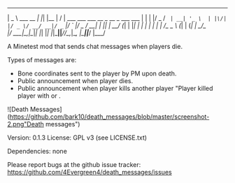   ____             _   _       __  __
 |  _ \  ___  __ _| |_| |__   |  \/  | ___  ___ ___  __ _  __ _  ___  ___
 | | | |/ _ \/ _` | __| '_ \  | |\/| |/ _ \/ __/ __|/ _` |/ _` |/ _ \/ __|
 | |_| |  __/ (_| | |_| | | | | |  | |  __/\__ \__ \ (_| | (_| |  __/\__ \
 |____/ \___|\__,_|\__|_| |_| |_|  |_|\___||___/___/\__,_|\__, |\___||___/
                                                          |___/

A Minetest mod that sends chat messages when players die.

Types of messages are:
* Bone coordinates sent to the player by PM upon death. 
* Public announcement when player dies.
* Public announcement when player kills another player "Player killed player with <weapon> or <node>.

![Death Messages](https://github.com/bark10/death_messages/blob/master/screenshot-2.png"Death messages")

Version: 0.1.3
License: GPL v3 (see LICENSE.txt)

Dependencies:
none

Please report bugs at the github issue tracker:
https://github.com/4Evergreen4/death_messages/issues
